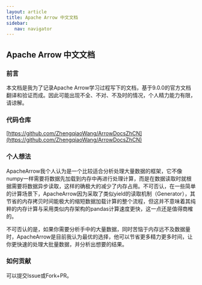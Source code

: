 ```yaml
---
layout: article
title: Apache Arrow 中文文档
sidebar:
   nav: navigator
---
```


## Apache Arrow 中文文档

### 前言

本文档是我为了记录Apache Arrow学习过程写下的文档，基于9.0.0的官方文档翻译和验证而成。因此可能出现不全、不对、不及时的情况，个人精力能力有限，请谅解。

### 代码仓库

[https://github.com/ZhengqiaoWang/ArrowDocsZhCN](https://github.com/ZhengqiaoWang/ArrowDocsZhCN)

### 个人想法

ApacheArrow我个人认为是一个比较适合分析处理大量数据的框架，它不像numpy一样需要将数据先加载到内存中再进行处理计算，而是在数据读取时就根据需要将数据异步读取，这样的确极大的减少了内存占用。不可否认，在一些简单的计算场景下，ApacheArrow因为采取了类似yield的读取机制（Generator），其节省的内存拷贝时间能极大的缩短数据加载计算的整个流程，但这并不意味着其纯粹的内存计算与采用类似内存架构的pandas计算速度更快，这一点还是值得商榷的。

不可否认的是，如果你需要分析手中的大量数据，同时苦恼于内存远不及数据量时，ApacheArrow是目前我认为最优的选择，他可以节省更多精力更多时间，让你更快速的处理大批量数据，并分析出想要的结果。

### 如何贡献

可以提交Issue或Fork+PR。
